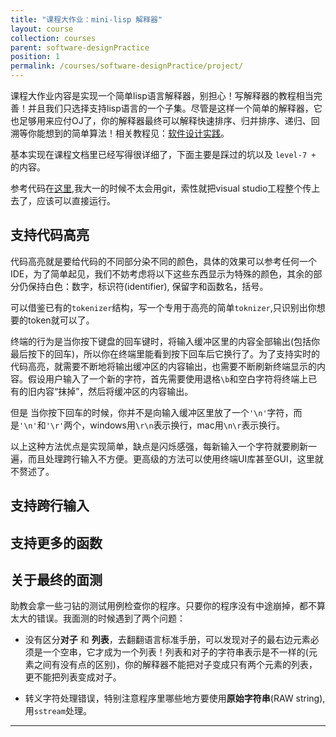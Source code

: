 ```yaml
---
title: "课程大作业：mini-lisp 解释器"
layout: course
collection: courses
parent: software-designPractice
position: 1
permalink: /courses/software-designPractice/project/
---
```


课程大作业内容是实现一个简单lisp语言解释器，别担心！写解释器的教程相当完善！并且我们只选择支持lisp语言的一个子集。尽管是这样一个简单的解释器，它也足够用来应付OJ了，你的解释器最终可以解释快速排序、归并排序、递归、回溯等你能想到的简单算法！相关教程见：[软件设计实践](https://pku-software.github.io/)。

基本实现在课程文档里已经写得很详细了，下面主要是踩过的坑以及 `level-7 +` 的内容。

参考代码在[这里](https://github.com/SnoooowyOwl/mini-lisp),我大一的时候不太会用git，索性就把visual studio工程整个传上去了，应该可以直接运行。
## 支持代码高亮
代码高亮就是要给代码的不同部分染不同的颜色，具体的效果可以参考任何一个IDE，为了简单起见，我们不妨考虑将以下这些东西显示为特殊的颜色，其余的部分仍保持白色：数字，标识符(identifier), 保留字和函数名，括号。

可以借鉴已有的`tokenizer`结构，写一个专用于高亮的简单`toknizer`,只识别出你想要的token就可以了。

终端的行为是当你按下键盘的回车键时，将输入缓冲区里的内容全部输出(包括你最后按下的回车)，所以你在终端里能看到按下回车后它换行了。为了支持实时的代码高亮，就需要不断地将输出缓冲区的内容输出，也需要不断刷新终端显示的内容。假设用户输入了一个新的字符，首先需要使用退格`\b`和空白字符将终端上已有的旧内容“抹掉”，然后将缓冲区的内容输出。

但是 当你按下回车的时候，你并不是向输入缓冲区里放了一个`'\n'`字符，而是`'\n'`和`'\r'`两个，windows用`\r\n`表示换行，mac用`\n\r`表示换行。

以上这种方法优点是实现简单，缺点是闪烁感强，每新输入一个字符就要刷新一遍，而且处理跨行输入不方便。更高级的方法可以使用终端UI库甚至GUI，这里就不赘述了。

## 支持跨行输入


## 支持更多的函数


## 关于最终的面测
助教会拿一些刁钻的测试用例检查你的程序。只要你的程序没有中途崩掉，都不算太大的错误。我面测的时候遇到了两个问题：

- 没有区分**对子** 和 **列表**，去翻翻语言标准手册，可以发现对子的最右边元素必须是一个空串，它才成为一个列表！列表和对子的字符串表示是不一样的(元素之间有没有点的区别)，你的解释器不能把对子变成只有两个元素的列表，更不能把列表变成对子。

- 转义字符处理错误，特别注意程序里哪些地方要使用**原始字符串**(RAW string),用`sstream`处理。

---